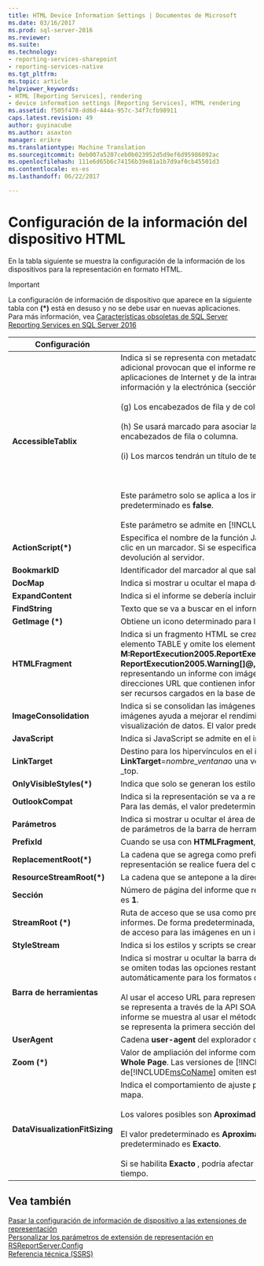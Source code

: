 ```yaml
---
title: HTML Device Information Settings | Documentos de Microsoft
ms.date: 03/16/2017
ms.prod: sql-server-2016
ms.reviewer: 
ms.suite: 
ms.technology:
- reporting-services-sharepoint
- reporting-services-native
ms.tgt_pltfrm: 
ms.topic: article
helpviewer_keywords:
- HTML [Reporting Services], rendering
- device information settings [Reporting Services], HTML rendering
ms.assetid: f505f478-dd6d-444a-957c-34f7cfb98911
caps.latest.revision: 49
author: guyinacube
ms.author: asaxton
manager: erikre
ms.translationtype: Machine Translation
ms.sourcegitcommit: 0eb007a5207ceb0b023952d5d9ef6d95986092ac
ms.openlocfilehash: 111e6d65b6c74156b39e81a1b7d9af0cb45501d3
ms.contentlocale: es-es
ms.lasthandoff: 06/22/2017

---
```

# <a name="html-device-information-settings"></a>Configuración de la información del dispositivo HTML
En la tabla siguiente se muestra la configuración de la información de los dispositivos para la representación en formato HTML.  
  
> [!IMPORTANT]  
>  La configuración de información de dispositivo que aparece en la siguiente tabla con **(\*)** está en desuso y no se debe usar en nuevas aplicaciones. Para más información, vea [Características obsoletas de SQL Server Reporting Services en SQL Server 2016](../reporting-services/deprecated-features-in-sql-server-reporting-services-ssrs.md)   
  
|Configuración|Value|  
|-------------|-----------|  
|**AccessibleTablix**|Indica si se representa con metadatos de accesibilidad adicional para los usuarios con lectores verdes. Los metadatos de accesibilidad adicional provocan que el informe representado sea compatible con los siguientes estándares técnicos de la sección sobre información y aplicaciones de Internet y de la intranet basada en web (1194.22) del documento sobre estándares de accesibilidad de la tecnología de la información y la electrónica (sección 508):<br /><br /> (g) Los encabezados de fila y de columna se identificarán para las tablas de datos.<br /><br /> (h) Se usará marcado para asociar las celdas de datos y sus encabezados de las tablas que tengan dos o más niveles lógicos de encabezados de fila o columna.<br /><br /> (i) Los marcos tendrán un título de texto que facilite la identificación y la navegación por los mismos.<br /><br /> <br /><br /> Este parámetro solo se aplica a los informes que contengan una tabla sencilla o estructuras de matrices con agrupación sencilla. El valor predeterminado es **false**.<br /><br /> Este parámetro se admite en [!INCLUDE[msCoName](../includes/msconame-md.md)][!INCLUDE[SPS2010](../includes/sps2010-md.md)], pero no en [!INCLUDE[msCoName](../includes/msconame-md.md)] [!INCLUDE[SPS2007](../includes/sps2007-md.md)].|  
|**ActionScript(\*)**|Especifica el nombre de la función JavaScript que se usará cuando se produzca un evento de acción, como una obtención de detalles o un clic en un marcador. Si se especifica este parámetro, un evento de acción desencadenará la función JavaScript la con nombre en lugar de una devolución al servidor.|  
|**BookmarkID**|Identificador del marcador al que saltar en el informe.|  
|**DocMap**|Indica si mostrar u ocultar el mapa del documento de informe. El valor predeterminado de este parámetro es **true**.|  
|**ExpandContent**|Indica si el informe se debería incluir en una estructura de tabla que restrinja el tamaño horizontal.|  
|**FindString**|Texto que se va a buscar en el informe. El valor predeterminado de este parámetro es una cadena vacía.|  
|**GetImage (\*)**|Obtiene un icono determinado para la interfaz de usuario del Visor HTML.|  
|**HTMLFragment**|Indica si un fragmento HTML se crea en lugar de un documento HTML completo. Un fragmento HTML incluye el contenido del informe en un elemento TABLE y omite los elementos BODY y HTML. El valor predeterminado es **false**. Si está representando en HTML mediante el método **M:ReportExecution2005.ReportExecutionService.Render(System.String,System.String,System.String@,System.String@,System.String@, ReportExecution2005.Warning[]@,System.String[]@)** de la API de SOAP, debe establecer la información del dispositivo en **true** si está representando un informe con imágenes. Al representar utilizando SOAP con la propiedad **HTMLFragment** establecida en **true** , se crean direcciones URL que contienen información de sesión que se puede utilizar para solicitar las imágenes correctamente. Las imágenes deben ser recursos cargados en la base de datos del servidor de informes.|  
|**ImageConsolidation**|Indica si se consolidan las imágenes de gráficos, mapas, medidores e indicadores representadas en una imagen grande. La consolidación de imágenes ayuda a mejorar el rendimiento del informe en el explorador de cliente cuando el informe contenga muchos elementos de visualización de datos. El valor predeterminado es **true** para la mayoría de los exploradores modernos.|  
|**JavaScript**|Indica si JavaScript se admite en el informe representado. El valor predeterminado es **true**.|  
|**LinkTarget**|Destino para los hipervínculos en el informe. El destino puede ser una ventana o un marco si se proporciona el nombre de la ventana, como **LinkTarget**=*nombre_ventana*o una ventana nueva si se usa **LinkTarget**=_blank. Otros nombres de destino válidos incluyen _self, _parent y _top.|  
|**OnlyVisibleStyles(\*)**|Indica que solo se generan los estilos compartidos para la página representada actualmente.|  
|**OutlookCompat**|Indica si la representación se va a realizar con metadatos adicionales que hacen que el informe tenga una apariencia mejorada en Outlook. Para las demás, el valor predeterminado es **false**.|  
|**Parámetros**|Indica si mostrar u ocultar el área de parámetros de la barra de herramientas. Si establece este parámetro en el valor **true**, se muestra el área de parámetros de la barra de herramientas. El valor predeterminado de este parámetro es **true**.|  
|**PrefixId**|Cuando se usa con **HTMLFragment**, agrega el prefijo especificado a todos los atributos **ID** del fragmento HTML creado.|  
|**ReplacementRoot(\*)**|La cadena que se agrega como prefijo a todos los vínculos de obtención de detalles, alternancia y marcador del informe cuando la representación se realice fuera del control ReportViewer. Se usa, por ejemplo, para redirigir el clic de un usuario a una página personalizada.|  
|**ResourceStreamRoot(\*)**|La cadena que se antepone a la dirección URL para todos los recursos de imagen, por ejemplo, las imágenes que se van a alternar u ordenar.|  
|**Sección**|Número de página del informe que representar. El valor **0** indica que se representan todas las secciones del informe. El valor predeterminado es **1**.|  
|**StreamRoot (\*)**|Ruta de acceso que se usa como prefijo para el valor del atributo **src** del elemento IMG en el informe HTML que devuelve el servidor de informes. De forma predeterminada, el servidor de informes proporciona la ruta de acceso. Puede usar esta opción para especificar una ruta de acceso para las imágenes en un informe (por ejemplo, **http://\<servername >/recursos/companyimages**).|  
|**StyleStream**|Indica si los estilos y scripts se crean como un flujo independiente en lugar de en el documento. El valor predeterminado es **false**.|  
|**Barra de herramientas**|Indica si mostrar u ocultar la barra de herramientas. El valor predeterminado de este parámetro es **true**. Si el valor de este parámetro es **false**, se omiten todas las opciones restantes (excepto el mapa del documento). Si omite este parámetro, la barra de herramientas se muestra automáticamente para los formatos de representación que lo admiten.<br /><br /> Al usar el acceso URL para representar un informe, se representa la barra de herramientas del Visor de informes. La barra de herramientas no se representa a través de la API SOAP. Sin embargo, la configuración de la información de dispositivos **Toolbar** afecta a la manera en que el informe se muestra al usar el método de SOAP **Render** . Si el valor de este parámetro es **true** al utilizar SOAP para representar en HTML, solo se representa la primera sección del informe. Si el valor es **false**, el informe HTML completo se representa como una página HTML única.|  
|**UserAgent**|Cadena **user-agent** del explorador que está realizando la solicitud; esta cadena se encuentra en la solicitud HTTP.|  
|**Zoom (\*)**|Valor de ampliación del informe como porcentaje entero o una constante de cadena. Los valores de cadena estándar incluyen **Page Width** y **Whole Page**. Las versiones de [!INCLUDE[msCoName](../includes/msconame-md.md)] Internet Explorer anteriores a Internet Explorer 5.0 y todos los exploradores que no son de[!INCLUDE[msCoName](../includes/msconame-md.md)] omiten este parámetro. El valor predeterminado de este parámetro es **100**.|  
|**DataVisualizationFitSizing**|Indica el comportamiento de ajuste para la visualización de datos cuando se esté dentro de un Tablix. Esto incluye un gráfico, un medidor y un mapa.<br /><br /> Los valores posibles son **Aproximado** y **Exacto**.<br /><br /> El valor predeterminado es **Aproximado**. Si se quita el valor de configuración del archivo **rsreportserver.config** , el comportamiento predeterminado es **Exacto**.<br /><br /> Si se habilita **Exacto** , podría afectar al rendimiento porque el procesamiento necesario para determinar el tamaño exacto puede tardar más tiempo.|  
  
## <a name="see-also"></a>Vea también  
 [Pasar la configuración de información de dispositivo a las extensiones de representación](../reporting-services/report-server-web-service/net-framework/passing-device-information-settings-to-rendering-extensions.md)   
 [Personalizar los parámetros de extensión de representación en RSReportServer.Config](../reporting-services/customize-rendering-extension-parameters-in-rsreportserver-config.md)   
 [Referencia técnica &#40;SSRS&#41;](../reporting-services/technical-reference-ssrs.md)  
  
  
